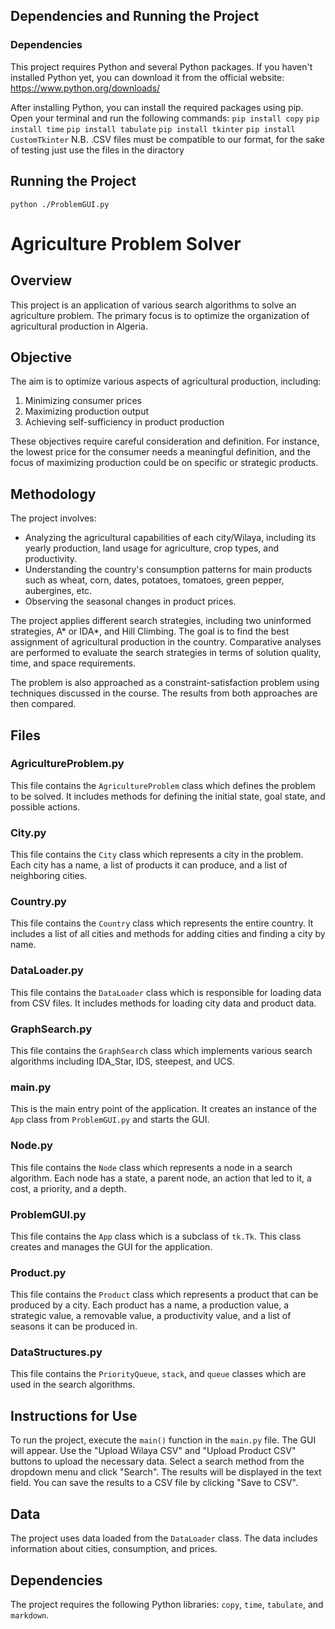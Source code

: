 ## Dependencies and Running the Project

### Dependencies
This project requires Python and several Python packages. If you haven't installed Python yet, you can download it from the official website: https://www.python.org/downloads/

After installing Python, you can install the required packages using pip. Open your terminal and run the following commands:
`pip install copy`
`pip install time`
`pip install tabulate`
`pip install tkinter`
`pip install CustomTkinter`
N.B. .CSV files must be compatible to our format, for the sake of testing just use the files in the diractory
## Running the Project
`python ./ProblemGUI.py`

# Agriculture Problem Solver

## Overview
This project is an application of various search algorithms to solve an agriculture problem. The primary focus is to optimize the organization of agricultural production in Algeria.

## Objective
The aim is to optimize various aspects of agricultural production, including:

1. Minimizing consumer prices
2. Maximizing production output
3. Achieving self-sufficiency in product production

These objectives require careful consideration and definition. For instance, the lowest price for the consumer needs a meaningful definition, and the focus of maximizing production could be on specific or strategic products.

## Methodology
The project involves:

- Analyzing the agricultural capabilities of each city/Wilaya, including its yearly production, land usage for agriculture, crop types, and productivity.
- Understanding the country's consumption patterns for main products such as wheat, corn, dates, potatoes, tomatoes, green pepper, aubergines, etc.
- Observing the seasonal changes in product prices.

The project applies different search strategies, including two uninformed strategies, A* or IDA*, and Hill Climbing. The goal is to find the best assignment of agricultural production in the country. Comparative analyses are performed to evaluate the search strategies in terms of solution quality, time, and space requirements.

The problem is also approached as a constraint-satisfaction problem using techniques discussed in the course. The results from both approaches are then compared.

## Files

### AgricultureProblem.py
This file contains the `AgricultureProblem` class which defines the problem to be solved. It includes methods for defining the initial state, goal state, and possible actions.

### City.py
This file contains the `City` class which represents a city in the problem. Each city has a name, a list of products it can produce, and a list of neighboring cities.

### Country.py
This file contains the `Country` class which represents the entire country. It includes a list of all cities and methods for adding cities and finding a city by name.

### DataLoader.py
This file contains the `DataLoader` class which is responsible for loading data from CSV files. It includes methods for loading city data and product data.

### GraphSearch.py
This file contains the `GraphSearch` class which implements various search algorithms including IDA_Star, IDS, steepest, and UCS.

### main.py
This is the main entry point of the application. It creates an instance of the `App` class from `ProblemGUI.py` and starts the GUI.

### Node.py
This file contains the `Node` class which represents a node in a search algorithm. Each node has a state, a parent node, an action that led to it, a cost, a priority, and a depth.

### ProblemGUI.py
This file contains the `App` class which is a subclass of `tk.Tk`. This class creates and manages the GUI for the application.

### Product.py
This file contains the `Product` class which represents a product that can be produced by a city. Each product has a name, a production value, a strategic value, a removable value, a productivity value, and a list of seasons it can be produced in.

### DataStructures.py
This file contains the `PriorityQueue`, `stack`, and `queue` classes which are used in the search algorithms.

## Instructions for Use
To run the project, execute the `main()` function in the `main.py` file. The GUI will appear. Use the "Upload Wilaya CSV" and "Upload Product CSV" buttons to upload the necessary data. Select a search method from the dropdown menu and click "Search". The results will be displayed in the text field. You can save the results to a CSV file by clicking "Save to CSV".

## Data
The project uses data loaded from the `DataLoader` class. The data includes information about cities, consumption, and prices.

## Dependencies
The project requires the following Python libraries: `copy`, `time`, `tabulate`, and `markdown`.
